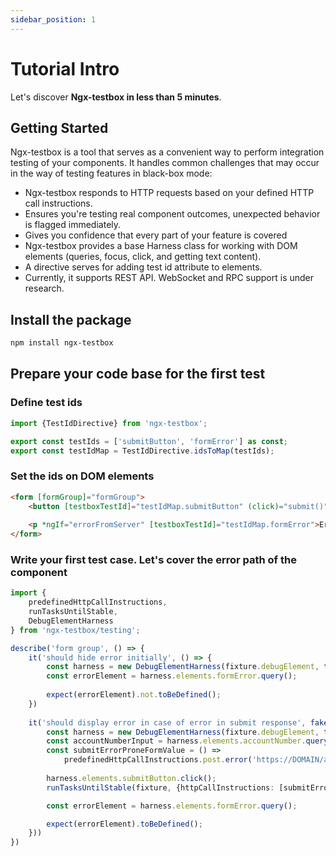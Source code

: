 ```yaml
---
sidebar_position: 1
---
```


# Tutorial Intro

Let's discover **Ngx-testbox in less than 5 minutes**.

## Getting Started

Ngx-testbox is a tool that serves as a convenient way to perform integration testing of your components.
It handles common challenges that may occur in the way of testing features in black-box mode:
* Ngx-testbox responds to HTTP requests based on your defined HTTP call instructions.
* Ensures you're testing real component outcomes, unexpected behavior is flagged immediately.
* Gives you confidence that every part of your feature is covered
* Ngx-testbox provides a base Harness class for working with DOM elements (queries, focus, click, and getting text content).
* A directive serves for adding test id attribute to elements.
* Currently, it supports REST API. WebSocket and RPC support is under research.

## Install the package

```bash
npm install ngx-testbox
```

## Prepare your code base for the first test

### Define test ids

```typescript
import {TestIdDirective} from 'ngx-testbox';

export const testIds = ['submitButton', 'formError'] as const;
export const testIdMap = TestIdDirective.idsToMap(testIds);
```

### Set the ids on DOM elements

```html
<form [formGroup]="formGroup">
    <button [testboxTestId]="testIdMap.submitButton" (click)="submit()">Submit</button>
    
    <p *ngIf="errorFromServer" [testboxTestId]="testIdMap.formError">Error from server: {{errorFromServer}}</p>
</form>
```

### Write your first test case. Let's cover the error path of the component

```typescript
import {
    predefinedHttpCallInstructions,
    runTasksUntilStable,
    DebugElementHarness
} from 'ngx-testbox/testing';

describe('form group', () => {
    it('should hide error initially', () => {
        const harness = new DebugElementHarness(fixture.debugElement, testIds);
        const errorElement = harness.elements.formError.query();
        
        expect(errorElement).not.toBeDefined();
    })
    
    it('should display error in case of error in submit response', fakeAsync(async () => {
        const harness = new DebugElementHarness(fixture.debugElement, testIds);
        const accountNumberInput = harness.elements.accountNumber.query();
        const submitErrorProneFormValue = () =>
            predefinedHttpCallInstructions.post.error('https://DOMAIN/api/submitForm');
        
        harness.elements.submitButton.click();
        runTasksUntilStable(fixture, {httpCallInstructions: [submitErrorProneFormValue]});

        const errorElement = harness.elements.formError.query();

        expect(errorElement).toBeDefined();
    }))
})
```
